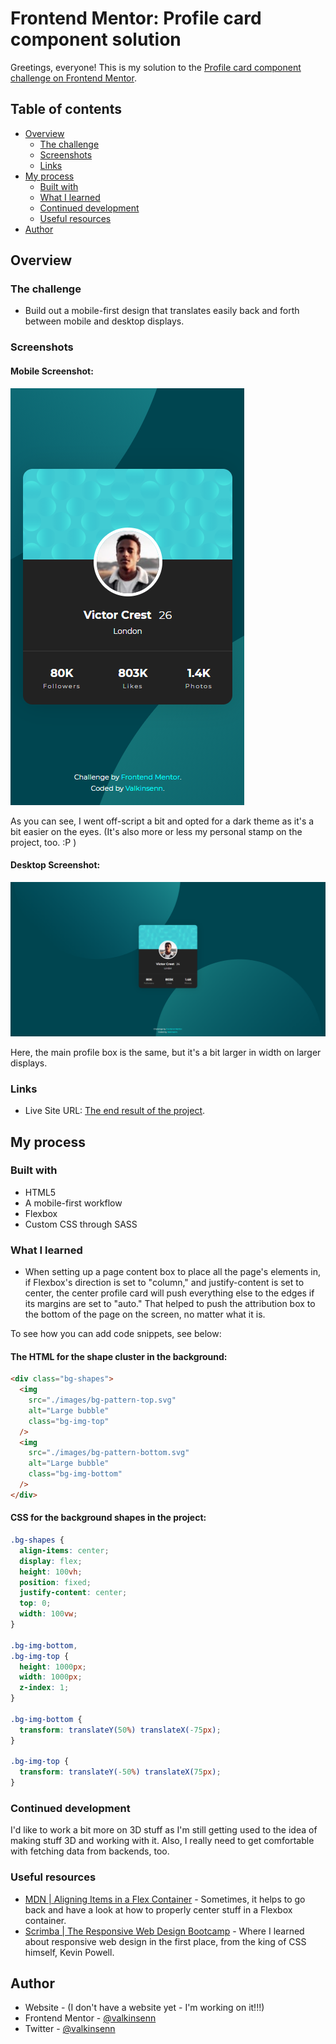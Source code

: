 # Frontend Mentor: Profile card component solution

Greetings, everyone! This is my solution to the [Profile card component challenge on Frontend Mentor](https://www.frontendmentor.io/challenges/profile-card-component-cfArpWshJ).

## Table of contents

- [Overview](#overview)
  - [The challenge](#the-challenge)
  - [Screenshots](#screenshots)
  - [Links](#links)
- [My process](#my-process)
  - [Built with](#built-with)
  - [What I learned](#what-i-learned)
  - [Continued development](#continued-development)
  - [Useful resources](#useful-resources)
- [Author](#author)

## Overview

### The challenge

- Build out a mobile-first design that translates easily back and forth between mobile and desktop displays.

### Screenshots

#### Mobile Screenshot:

![Mobile Screenshot](./screenshots/mobile-screenshot.png)

As you can see, I went off-script a bit and opted for a dark theme as it's a bit easier on the eyes. (It's also more or less my personal stamp on the project, too. :P )

#### Desktop Screenshot:

![Desktop Screenshot](./screenshots/desktop-screenshot.png)

Here, the main profile box is the same, but it's a bit larger in width on larger displays.

### Links

- Live Site URL: [The end result of the project](https://valkinsenn.github.io/frontend-mentor--profile-card-component-challenge/).

## My process

### Built with

- HTML5
- A mobile-first workflow
- Flexbox
- Custom CSS through SASS

### What I learned

- When setting up a page content box to place all the page's elements in, if Flexbox's direction is set to "column," and justify-content is set to center, the center profile card will push everything else to the edges if its margins are set to "auto." That helped to push the attribution box to the bottom of the page on the screen, no matter what it is.

To see how you can add code snippets, see below:

#### The HTML for the shape cluster in the background:

```html
<div class="bg-shapes">
  <img
    src="./images/bg-pattern-top.svg"
    alt="Large bubble"
    class="bg-img-top"
  />
  <img
    src="./images/bg-pattern-bottom.svg"
    alt="Large bubble"
    class="bg-img-bottom"
  />
</div>
```

#### CSS for the background shapes in the project:

```css
.bg-shapes {
  align-items: center;
  display: flex;
  height: 100vh;
  position: fixed;
  justify-content: center;
  top: 0;
  width: 100vw;
}

.bg-img-bottom,
.bg-img-top {
  height: 1000px;
  width: 1000px;
  z-index: 1;
}

.bg-img-bottom {
  transform: translateY(50%) translateX(-75px);
}

.bg-img-top {
  transform: translateY(-50%) translateX(75px);
}
```

### Continued development

I'd like to work a bit more on 3D stuff as I'm still getting used to the idea of making stuff 3D and working with it. Also, I really need to get comfortable with fetching data from backends, too.

### Useful resources

- [MDN | Aligning Items in a Flex Container](https://developer.mozilla.org/en-US/docs/Web/CSS/CSS_Flexible_Box_Layout/Aligning_Items_in_a_Flex_Container) - Sometimes, it helps to go back and have a look at how to properly center stuff in a Flexbox container.
- [Scrimba | The Responsive Web Design Bootcamp](https://scrimba.com/learn/responsive) - Where I learned about responsive web design in the first place, from the king of CSS himself, Kevin Powell.

## Author

- Website - (I don't have a website yet - I'm working on it!!!)
- Frontend Mentor - [@valkinsenn](https://www.frontendmentor.io/profile/yourusername)
- Twitter - [@valkinsenn](https://www.twitter.com/valkinsenn)
